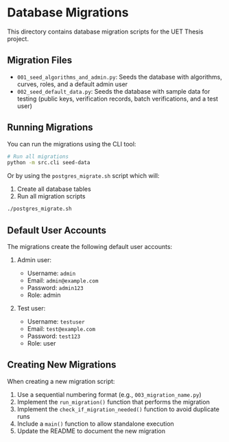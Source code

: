 # Database Migrations

This directory contains database migration scripts for the UET Thesis project.

## Migration Files

- `001_seed_algorithms_and_admin.py`: Seeds the database with algorithms, curves, roles, and a default admin user
- `002_seed_default_data.py`: Seeds the database with sample data for testing (public keys, verification records, batch verifications, and a test user)

## Running Migrations

You can run the migrations using the CLI tool:

```bash
# Run all migrations
python -m src.cli seed-data
```

Or by using the `postgres_migrate.sh` script which will:
1. Create all database tables
2. Run all migration scripts

```bash
./postgres_migrate.sh
```

## Default User Accounts

The migrations create the following default user accounts:

1. Admin user:
   - Username: `admin`
   - Email: `admin@example.com`
   - Password: `admin123`
   - Role: admin

2. Test user:
   - Username: `testuser`
   - Email: `test@example.com`
   - Password: `test123`
   - Role: user

## Creating New Migrations

When creating a new migration script:

1. Use a sequential numbering format (e.g., `003_migration_name.py`)
2. Implement the `run_migration()` function that performs the migration
3. Implement the `check_if_migration_needed()` function to avoid duplicate runs 
4. Include a `main()` function to allow standalone execution
5. Update the README to document the new migration 